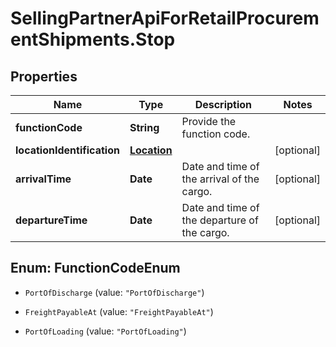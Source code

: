 # SellingPartnerApiForRetailProcurementShipments.Stop

## Properties

Name | Type | Description | Notes
------------ | ------------- | ------------- | -------------
**functionCode** | **String** | Provide the function code. | 
**locationIdentification** | [**Location**](Location.md) |  | [optional] 
**arrivalTime** | **Date** | Date and time of the arrival of the cargo. | [optional] 
**departureTime** | **Date** | Date and time of the departure of the cargo. | [optional] 



## Enum: FunctionCodeEnum


* `PortOfDischarge` (value: `"PortOfDischarge"`)

* `FreightPayableAt` (value: `"FreightPayableAt"`)

* `PortOfLoading` (value: `"PortOfLoading"`)




